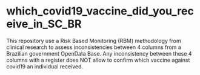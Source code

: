 # which_covid19_vaccine_did_you_receive_in_SC_BR
This repository use a Risk Based Monitoring (RBM) methodology from clinical research to assess inconsistencies between 4 columns from a Brazilian government OpenData Base. 
Any inconsistency between these 4 columns with a register does NOT allow to confirm which vaccine against covid19 an individual received.
